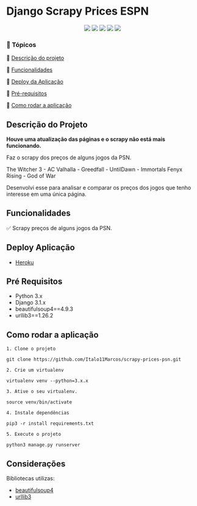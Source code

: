 <h1>Django Scrapy Prices ESPN</h1>

<p align="center">
  <img src="https://img.shields.io/static/v1?label=python&message=3.9.0&color=3776AB&style=for-the-badge&logo=PYTHON"/>
  <img src="https://img.shields.io/static/v1?label=Heroku&message=deploy&color=430098&style=for-the-badge&logo=heroku"/>
  <img src="http://img.shields.io/static/v1?label=Django&message=x.x.x&color=092E20&style=for-the-badge&logo=Django"/>
  <img src="http://img.shields.io/static/v1?label=License&message=MIT&color=green&style=for-the-badge"/>
  <img src="http://img.shields.io/static/v1?label=STATUS&message=CONCLUIDO&color=green&style=for-the-badge"/>
</p>

### :checkered_flag: Tópicos 

:pushpin: [Descrição do projeto](#descrição-do-projeto)

:pushpin: [Funcionalidades](#funcionalidades)

:pushpin: [Deploy da Aplicação](#deploy-da-aplicação)

:pushpin: [Pré-requisitos](#pré-requisitos)

:pushpin: [Como rodar a aplicação](#como-rodar-a-aplicação)

## Descrição do Projeto
<p align="justify">
  
  **Houve uma atualização das páginas e o scrapy não está mais funcionando.**
   
  Faz o scrapy dos preços de alguns jogos da PSN.
   
  The Witcher 3 - AC Valhalla - Greedfall - UntilDawn - Immortals Fenyx Rising - God of War
   
   Desenvolvi esse para analisar e comparar os preços dos jogos que tenho interesse em uma única página.
</p>

## Funcionalidades
:white_check_mark: Scrapy preços de alguns jogos da PSN.

## Deploy Aplicação
* [Heroku](https://django-psn-scrapy-im.herokuapp.com/)

## Pré Requisitos
* Python 3.x
* Django 3.1.x
* beautifulsoup4==4.9.3
* urllib3==1.26.2

## Como rodar a aplicação
    1. Clone o projeto

    git clone https://github.com/Italo11Marcos/scrapy-prices-psn.git

    2. Crie um virtualenv
    
    virtualenv venv --python=3.x.x

    3. Ative o seu virtualenv. 

    source venv/bin/activate

    4. Instale dependências

    pip3 -r install requirements.txt

    5. Execute o projeto

    python3 manage.py runserver

## Considerações

Bibliotecas utilizas:
* [beautifulsoup4](https://pypi.org/project/beautifulsoup4/)
* [urllib3](https://pypi.org/project/urllib3/)






